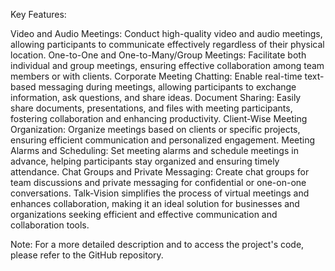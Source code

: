 Key Features:

Video and Audio Meetings: Conduct high-quality video and audio meetings, allowing participants to communicate effectively regardless of their physical location.
One-to-One and One-to-Many/Group Meetings: Facilitate both individual and group meetings, ensuring effective collaboration among team members or with clients.
Corporate Meeting Chatting: Enable real-time text-based messaging during meetings, allowing participants to exchange information, ask questions, and share ideas.
Document Sharing: Easily share documents, presentations, and files with meeting participants, fostering collaboration and enhancing productivity.
Client-Wise Meeting Organization: Organize meetings based on clients or specific projects, ensuring efficient communication and personalized engagement.
Meeting Alarms and Scheduling: Set meeting alarms and schedule meetings in advance, helping participants stay organized and ensuring timely attendance.
Chat Groups and Private Messaging: Create chat groups for team discussions and private messaging for confidential or one-on-one conversations.
Talk-Vision simplifies the process of virtual meetings and enhances collaboration, making it an ideal solution for businesses and organizations seeking efficient and effective communication and collaboration tools.

Note: For a more detailed description and to access the project's code, please refer to the GitHub repository.
